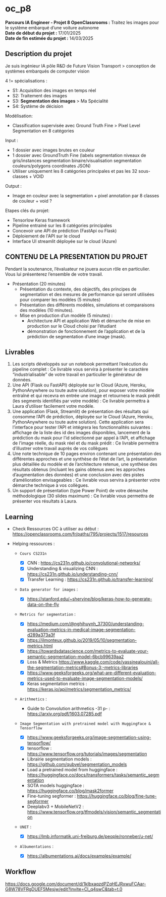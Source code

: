 # oc_p8
**Parcours IA Engineer - Projet 8 OpenClassrooms :** Traitez les images pour le système embarqué d’une voiture autonome<br>
**Date de début du projet :** 17/01/2025<br>
**Date de fin estimée du projet :** 14/03/2025

## Description du projet
Je suis ingénieur IA pôle R&D de Future Vision Transport > conception de systèmes embarqués de computer vision

4 != spécialisations :
- S1: Acquisition des images en temps réel
- S2: Traitement des images
- S3: **Segmentation des images** > Ma Spécialité
- S4: Système de décision

Modélisation:
- Classification supervisée avec Ground Truth Fine > Pixel Level Segmentation en 8 catégories

Input :
- 1 dossier avec images brutes en couleur
- 1 dossier avec GroundTruth Fine (labels segmentation niveaux de gris/instances segmentation binaire/visualisation segmentation couleurs/polygons coordinates JSON)  
- Utiliser uniquement les 8 catégories principales et pas les 32 sous-classes + VOID

Output :
- Image en couleur avec la segmentation + pixel annotation par 8 classes de couleur + void ?


Etapes clés du projet:
- Tensorlow Keras framework
- Pipeline entrainé sur les 8 catégories principales
- Concevoir une API de prédiction (FastApi ou Flask)
- Déploiement de l'API sur le cloud
- Interface UI streamlit déployée sur le cloud (Azure)


## CONTENU DE LA PRESENTATION DU PROJET
Pendant la soutenance, l’évaluateur ne jouera aucun rôle en particulier. Vous lui présenterez l’ensemble de votre travail. 

- Présentation (20 minutes) 
	- Présentation du contexte, des objectifs, des principes de segmentation et des mesures de performance qui seront utilisées pour comparer les modèles (5 minutes)
	- Présentation des différents modèles, simulations et comparaisons des modèles (10 minutes).
	- Mise en production d’un modèle (5 minutes) :
		- Architecture API et application Web et démarche de mise en production sur le Cloud choisi par l’étudiant
		- démonstration de fonctionnement de l’application et de la prédiction de segmentation d’une image (mask).


## Livrables
1. Les scripts développés sur un notebook permettant l’exécution du pipeline complet :
Ce livrable vous servira à présenter le caractère “industrialisable” de votre travail en particulier le générateur de données.
2. Une API (Flask ou FastAPI) déployée sur le Cloud (Azure, Heroku, PythonAnywhere ou toute autre solution), pour exposer votre modèle entraîné et qui recevra en entrée une image et retournera le mask prédit (les segments identifiés par votre modèle) :
Ce livrable permettra à Laura d’utiliser facilement votre modèle.
3. Une application (Flask, Streamlit) de présentation des résultats qui consomme l’API de prédiction, déployée sur le Cloud (Azure, Heroku, PythonAnywhere ou toute autre solution). Cette application sera l’interface pour tester l’API et intégrera les fonctionnalités suivantes :  affichage de la liste des id des images disponibles, lancement de la prédiction du mask pour l’id sélectionné par appel à l’API, et affichage de l’image réelle, du mask réel et du mask prédit :
Ce livrable permettra d’illustrer votre travail auprès de vos collègues
4. Une note technique de 10 pages environ contenant une présentation des différentes approches et une synthèse de l’état de l’art, la présentation plus détaillée du modèle et de l’architecture retenue, une synthèse des résultats obtenus (incluant les gains obtenus avec les approches d’augmentation des données) et une conclusion avec des pistes d’amélioration envisageables  :
Ce livrable vous servira à présenter votre démarche technique à vos collègues.
5. Un support de présentation (type Power Point) de votre démarche méthodologique (30 slides maximum) :
Ce livrable vous permettra de présenter vos résultats à Laura.


## Learning
- Check Ressources OC à utiliser au début : https://openclassrooms.com/fr/paths/795/projects/1517/resources

- Helping ressources :
    - `Cours CS231n`
        - [X] CNN : https://cs231n.github.io/convolutional-networks/
        - [X] Understanding & visualizing CNN : https://cs231n.github.io/understanding-cnn/
        - [X] Transfer Learning : https://cs231n.github.io/transfer-learning/
    - `Data generator for images` :
        - [X] https://stanford.edu/~shervine/blog/keras-how-to-generate-data-on-the-fly
    - `Metrics for segmentation` :
        - [X] https://medium.com/@nghihuynh_37300/understanding-evaluation-metrics-in-medical-image-segmentation-d289a373a3f
        - [X] https://ilmonteux.github.io/2019/05/10/segmentation-metrics.html
        - [X] https://towardsdatascience.com/metrics-to-evaluate-your-semantic-segmentation-model-6bcb99639aa2
        - [X] Loss & Metrics https://www.kaggle.com/code/yassinealouini/all-the-segmentation-metrics#Bonus-3:-metrics-libraries
        - [X] https://www.geeksforgeeks.org/what-are-different-evaluation-metrics-used-to-evaluate-image-segmentation-models/
        - [X] Keras segmentation metrics : https://keras.io/api/metrics/segmentation_metrics/
    - `Arithmetics` :
        - Guide to Convolution arithmetics -31 p- : https://arxiv.org/pdf/1603.07285.pdf
    - `Image Segmentation with pretrained model with HuggingFace & Tensorflow`
        - [X] https://www.geeksforgeeks.org/image-segmentation-using-tensorflow/
        - [X] tensorflow : https://www.tensorflow.org/tutorials/images/segmentation
        - Librairie segmentation models : https://github.com/qubvel/segmentation_models
        - Load a pretrained model from huggingface : https://huggingface.co/docs/transformers/tasks/semantic_segmentation
        - SOTA models huggingface : https://huggingface.co/blog/mask2former
        - Fine-tuning segformer : https://huggingface.co/blog/fine-tune-segformer
        - Deeplabv3 + MobileNetV2 : https://www.tensorflow.org/tfmodels/vision/semantic_segmentation

    - `UNET` : 
        - [X] https://lmb.informatik.uni-freiburg.de/people/ronneber/u-net/
    - `Albumentations` : 
        - [X] https://albumentations.ai/docs/examples/example/


## Workflow
https://docs.google.com/document/d/1kIbxaqzdPZqHEJRxwuFCAar-G8W78VFRgDUEF5Mesjw/edit?invite=CI_q4swC&tab=t.0

